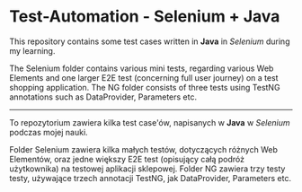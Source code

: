 # Test-Automation - Selenium + Java

This repository contains some test cases written in **Java** in _Selenium_ during my learning.

The Selenium folder contains various mini tests, regarding various Web Elements and one larger E2E test (concerning full user journey) on a test shopping application.
The NG folder consists of three tests using TestNG annotations such as DataProvider, Parameters etc.
________

To repozytorium zawiera kilka test case'ów, napisanych w **Java** w _Selenium_ podczas mojej nauki.

Folder Selenium zawiera kilka małych testów, dotyczących różnych Web Elementów, oraz jedne większy E2E test (opisujący całą podróż użytkownika) na testowej aplikacji sklepowej.
Folder NG zawiera trzy testy testy, używające trzech annotacji TestNG, jak DataProvider, Parameters etc.
